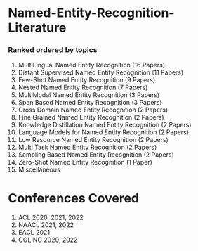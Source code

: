 # Named-Entity-Recognition-Literature  

### Ranked ordered by topics

1. MultiLingual Named Entity Recognition (16 Papers)
2. Distant Supervised Named Entity Recognition (11 Papers)
3. Few-Shot Named Entity Recognition (9 Papers)
4. Nested Named Entity Recognition (7 Papers)
5. MultiModal Named Entity Recognition (3 Papers)
6. Span Based Named Entity Recognition (3 Papers)
7. Cross Domain Named Entity Recognition (2 Papers)
8. Fine Grained Named Entity Recognition (2 Papers)
9. Knowledge Distillation Named Entity Recognition (2 Papers)
10. Language Models for Named Entity Recognition (2 Papers)
11. Low Resource Named Entity Recognition (2 Papers)
12. Multi Task Named Entity Recognition (2 Papers)
13. Sampling Based Named Entity Recognition (2 Papers)
14. Zero-Shot Named Entity Recognition (1 Paper)
15. Miscellaneous

# Conferences Covered

1. ACL 2020, 2021, 2022
2. NAACL 2021, 2022
3. EACL 2021
4. COLING 2020, 2022